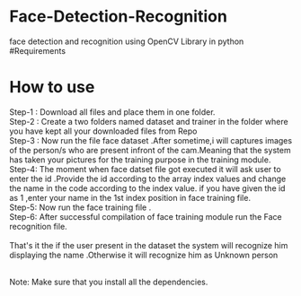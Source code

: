 # Face-Detection-Recognition
face detection and recognition using OpenCV Library in python
#Requirements
# How to use 
Step-1 : Download all files and place them in one folder.<br>
Step-2 : Create a two folders named dataset and trainer in the folder where you have kept all your downloaded files from Repo<br>
Step-3 : Now run the file face dataset .After sometime,i will captures images of the person/s who are present infront of the cam.Meaning that the system has taken your pictures for the training purpose in the training module.<br>
Step-4: The moment when face datset file got executed it will ask user to enter the id .Provide the id according to the array index values and change the name in the code according to the index value. if you have given the id as 1 ,enter your name in the 1st index position in face training file.<br>
Step-5: Now run the face training file .<br>
Step-6: After successful compilation of face training module run the Face recognition file.<br><br>
 That's it the if the user present in the dataset the system will recognize him displaying the name .Otherwise it will recognize him as Unknown person<br><br>
 
<p>Note: Make sure that you install all the dependencies.</p>
